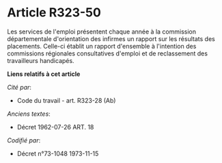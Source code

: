 # Article R323-50

Les services de l'emploi présentent chaque année à la commission départementale d'orientation des infirmes un rapport sur les
résultats des placements. Celle-ci établit un rapport d'ensemble à l'intention des commissions régionales consultatives
d'emploi et de reclassement des travailleurs handicapés.

**Liens relatifs à cet article**

_Cité par_:

  - Code du travail - art. R323-28 (Ab)

_Anciens textes_:

  - Décret  1962-07-26 ART. 18

_Codifié par_:

  - Décret n°73-1048 1973-11-15
